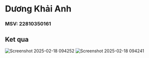 # Dương Khải Anh
### MSV: 22810350161
## Ket qua

![Screenshot 2025-02-18 094252](https://github.com/user-attachments/assets/1fed8562-77a3-4046-bc5f-2ffd1a06b1fd)
![Screenshot 2025-02-18 094241](https://github.com/user-attachments/assets/37ef90f2-5fd5-4bf2-86d8-283ecdc506f7)
